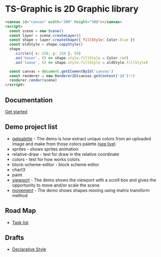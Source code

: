 # TS-Graphic is 2D Graphic library

```html
<canvas id="canvas" width="300" height="300"></canvas>
<script>
  const scene = new Scene()
  const layer = scene.createLayer()
  const shape = layer.createShape({ fillStyle: Color.blue })
  const oldStyle = shape.copyStyle()
  shape
    .circle({ x: 150, y: 150 }, 50)
    .on('hover', () => shape.style.fillStyle = Color.red)
    .on('leave', () => shape.style.fillStyle = oldStyle.fillStyle)

  const canvas = document.getElementById('canvas')
  const renderer = new Renderer2D(canvas.getContext('2d')!!)
  renderer.render(scene)
</script>
```

## Documentation

[Get started](./docs/core/index.md)

## Demo project list

* [getpalette](./src/demo/getpalette/README.md) - The demo is how extract unique colors from an uploaded image and make from those colors palette [(see live)](https://getpalette.github.io/)
* sprites - shows sprites animation
* relative-draw - test for draw in the relative coordinate
* colors - test for how works colors
* block-scheme-editor - block scheme editor
* chart3
* paint
* [viewport](./src/demo/viewport/README.md) - The demo shows the viewport with a scroll box and gives the opportunity to move and/or scale the scene
* [movement](./src/demo/movement/README.md) - The demo shows shapes moving using matrix transform method

## Road Map  
* [Task list](tasks.todo)

## Drafts

* [Declarative Style](/docs/core/declarative-style.md)